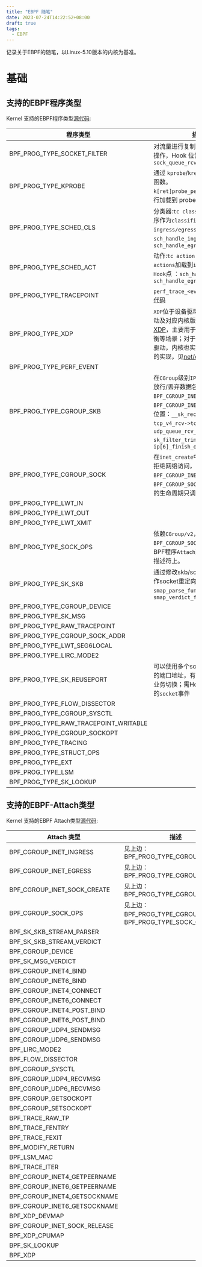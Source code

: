 ```yaml
---
title: "EBPF 随笔"
date: 2023-07-24T14:22:52+08:00
draft: true
tags:
  - EBPF
---
```


记录关于EBPF的随笔，以Linux-5.10版本的内核为基准。

<!--more-->

# 基础

## 支持的EBPF程序类型

Kernel 支持的EBPF程序类型[源代码](https://github.com/torvalds/linux/blob/v5.10/include/uapi/linux/bpf.h#L170):

| 程序类型                              | 描述                                                         | 备注                            |
| ------------------------------------- | ------------------------------------------------------------ | ------------------------------- |
| BPF_PROG_TYPE_SOCKET_FILTER           | 对流量进行复制、过滤、统计等操作，Hook 位置`sock_queue_rcv_skb` | <font color="blue">Socket</font> |
| BPF_PROG_TYPE_KPROBE                  | 通过 `kprobe`/`kretprobe` 观测内核函数。 `k[ret]probe_perf_func()` 会执行加载到 probe 点的 BPF 程序。 |                                 |
| BPF_PROG_TYPE_SCHED_CLS               | 分类器:`tc classifier`，将BPF程序作为`classifiers`加载到`ingress/egress` `Hook`点：`sch_handle_ingress`、`sch_handle_egress` |                                 |
| BPF_PROG_TYPE_SCHED_ACT               | 动作:`tc action`，将BPF程序作为`actions`加载到`ingress/egress` `Hook`点 ：`sch_handle_ingress`、`sch_handle_egress` |                                 |
| BPF_PROG_TYPE_TRACEPOINT              | `perf_trace_<event_class>()` [源代码](https://github.com/torvalds/linux/blob/v5.10/include/trace/perf.h) |                                 |
| BPF_PROG_TYPE_XDP                     | `XDP`位于设备驱动层，有网卡/驱动及对应内核版本支持；[BCC-XDP](https://github.com/iovisor/bcc/blob/master/docs/kernel-versions.md#xdp)，主要用于防火墙、负载均衡等场景；对于没有实现XDP的驱动，内核也实现了`Generic XDP`的实现，见[net/core/dev.c](https://github.com/torvalds/linux/blob/v5.10/net/core/dev.c) |                                 |
| BPF_PROG_TYPE_PERF_EVENT              |                                                              |                                 |
| BPF_PROG_TYPE_CGROUP_SKB              | 在`CGroup`级别`IP Ingress/Egress`放行/丢弃数据包，Attach类型：`BPF_CGROUP_INET_INGRESS`、`BPF_CGROUP_INET_EGRESS`；Hook位置：`__sk_receive_skb`、`tcp_v4_rcv->tcp_filter`、`udp_queue_rcv_one_skb` ==> `sk_filter_trim_cap`；出方向：`ip[6]_finish_output` |                                 |
| BPF_PROG_TYPE_CGROUP_SOCK             | 在`inet_create`中执行，可允许/拒绝网络访问，`BPF_CGROUP_INET_SOCK_CREATE`、`BPF_CGROUP_SOCK_OPS`；整个连接的生命周期只调用一次？ | <font color="blue">Socket</font> |
| BPF_PROG_TYPE_LWT_IN                  |                                                              |                                 |
| BPF_PROG_TYPE_LWT_OUT                 |                                                              |                                 |
| BPF_PROG_TYPE_LWT_XMIT                |                                                              |                                 |
| BPF_PROG_TYPE_SOCK_OPS                | 依赖`CGroup/v2`，可以指定` BPF_CGROUP_SOCK_OPS`类型，将BPF程序`Attach`到`CGroup`的文件描述符上。 | <font color="blue">Socket</font> |
| BPF_PROG_TYPE_SK_SKB                  | 通过修改skb/socket信息，可用作socket重定向，Hook位置`smap_parse_func_strparser`、`smap_verdict_func` | <font color="blue">Socket</font> |
| BPF_PROG_TYPE_CGROUP_DEVICE           |                                                              |                                 |
| BPF_PROG_TYPE_SK_MSG                  |                                                              | <font color="blue">Socket</font> |
| BPF_PROG_TYPE_RAW_TRACEPOINT          |                                                              |                                 |
| BPF_PROG_TYPE_CGROUP_SOCK_ADDR        |                                                              |                                 |
| BPF_PROG_TYPE_LWT_SEG6LOCAL           |                                                              |                                 |
| BPF_PROG_TYPE_LIRC_MODE2              |                                                              |                                 |
| BPF_PROG_TYPE_SK_REUSEPORT            | 可以使用多个socket侦听在相同的端口地址，有助于新老系统的业务切换；需Hook `CGroup`级别的`socket`事件 | <font color="blue">Socket</font> |
| BPF_PROG_TYPE_FLOW_DISSECTOR          |                                                              |                                 |
| BPF_PROG_TYPE_CGROUP_SYSCTL           |                                                              |                                 |
| BPF_PROG_TYPE_RAW_TRACEPOINT_WRITABLE |                                                              |                                 |
| BPF_PROG_TYPE_CGROUP_SOCKOPT          |                                                              |                                 |
| BPF_PROG_TYPE_TRACING                 |                                                              |                                 |
| BPF_PROG_TYPE_STRUCT_OPS              |                                                              |                                 |
| BPF_PROG_TYPE_EXT                     |                                                              |                                 |
| BPF_PROG_TYPE_LSM                     |                                                              |                                 |
| BPF_PROG_TYPE_SK_LOOKUP               |                                                              | <font color="blue">Socket</font> |

## 支持的EBPF-Attach类型

Kernel 支持的EBPF Attach类型[源代码](https://github.com/torvalds/linux/blob/v5.10/include/uapi/linux/bpf.h#L204):



| Attach 类型                  | 描述                                                      | 备注                                                         |
| ---------------------------- | --------------------------------------------------------- | ------------------------------------------------------------ |
| BPF_CGROUP_INET_INGRESS      | 见上边：BPF_PROG_TYPE_CGROUP_SKB                          | <font color="blue">CGroup</font> [源代码](https://github.com/torvalds/linux/blob/v5.10/kernel/bpf/cgroup.c) |
| BPF_CGROUP_INET_EGRESS       | 见上边：BPF_PROG_TYPE_CGROUP_SKB                          | <font color="blue">CGroup</font>                             |
| BPF_CGROUP_INET_SOCK_CREATE  | 见上边：BPF_PROG_TYPE_CGROUP_SOCK                         | <font color="blue">CGroup</font>                             |
| BPF_CGROUP_SOCK_OPS          | 见上边：BPF_PROG_TYPE_CGROUP_SOCK、BPF_PROG_TYPE_SOCK_OPS | <font color="blue">CGroup</font>                             |
| BPF_SK_SKB_STREAM_PARSER     |                                                           |                                                              |
| BPF_SK_SKB_STREAM_VERDICT    |                                                           |                                                              |
| BPF_CGROUP_DEVICE            |                                                           | <font color="blue">CGroup</font>                             |
| BPF_SK_MSG_VERDICT           |                                                           |                                                              |
| BPF_CGROUP_INET4_BIND        |                                                           | <font color="blue">CGroup</font>                             |
| BPF_CGROUP_INET6_BIND        |                                                           | <font color="blue">CGroup</font>                             |
| BPF_CGROUP_INET4_CONNECT     |                                                           | <font color="blue">CGroup</font>                             |
| BPF_CGROUP_INET6_CONNECT     |                                                           | <font color="blue">CGroup</font>                             |
| BPF_CGROUP_INET4_POST_BIND   |                                                           | <font color="blue">CGroup</font>                             |
| BPF_CGROUP_INET6_POST_BIND   |                                                           | <font color="blue">CGroup</font>                             |
| BPF_CGROUP_UDP4_SENDMSG      |                                                           | <font color="blue">CGroup</font>                             |
| BPF_CGROUP_UDP6_SENDMSG      |                                                           | <font color="blue">CGroup</font>                             |
| BPF_LIRC_MODE2               |                                                           |                                                              |
| BPF_FLOW_DISSECTOR           |                                                           |                                                              |
| BPF_CGROUP_SYSCTL            |                                                           | <font color="blue">CGroup</font>                             |
| BPF_CGROUP_UDP4_RECVMSG      |                                                           | <font color="blue">CGroup</font>                             |
| BPF_CGROUP_UDP6_RECVMSG      |                                                           | <font color="blue">CGroup</font>                             |
| BPF_CGROUP_GETSOCKOPT        |                                                           | <font color="blue">CGroup</font>                             |
| BPF_CGROUP_SETSOCKOPT        |                                                           | <font color="blue">CGroup</font>                             |
| BPF_TRACE_RAW_TP             |                                                           |                                                              |
| BPF_TRACE_FENTRY             |                                                           |                                                              |
| BPF_TRACE_FEXIT              |                                                           |                                                              |
| BPF_MODIFY_RETURN            |                                                           |                                                              |
| BPF_LSM_MAC                  |                                                           |                                                              |
| BPF_TRACE_ITER               |                                                           |                                                              |
| BPF_CGROUP_INET4_GETPEERNAME |                                                           | <font color="blue">CGroup</font>                             |
| BPF_CGROUP_INET6_GETPEERNAME |                                                           | <font color="blue">CGroup</font>                             |
| BPF_CGROUP_INET4_GETSOCKNAME |                                                           | <font color="blue">CGroup</font>                             |
| BPF_CGROUP_INET6_GETSOCKNAME |                                                           | <font color="blue">CGroup</font>                             |
| BPF_XDP_DEVMAP               |                                                           |                                                              |
| BPF_CGROUP_INET_SOCK_RELEASE |                                                           | <font color="blue">CGroup</font>                             |
| BPF_XDP_CPUMAP               |                                                           |                                                              |
| BPF_SK_LOOKUP                |                                                           |                                                              |
| BPF_XDP                      |                                                           |                                                              |

